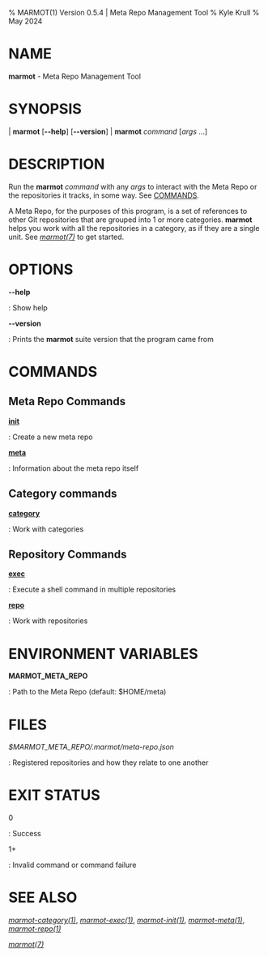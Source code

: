 % MARMOT(1) Version 0.5.4 | Meta Repo Management Tool
% Kyle Krull
% May 2024

<!---
man-pages reference: https://linux.die.net/man/7/man-pages
-->

# NAME

**marmot** - Meta Repo Management Tool

# SYNOPSIS

| **marmot** [**-\-help**] [**-\-version**]
| **marmot** *command* [*args* ...]

# DESCRIPTION

Run the **marmot** *command* with any *args* to interact with the Meta Repo or the repositories it
tracks, in some way.  See [COMMANDS](#commands).

A Meta Repo, for the purposes of this program, is a set of references to other Git repositories that
are grouped into 1 or more categories.  **marmot** helps you work with all the repositories in a
category, as if they are a single unit.  See [*marmot(7)*](./marmot.7.md) to get started.

# OPTIONS

**-\-help**

: Show help

**-\-version**

: Prints the **marmot** suite version that the program came from

# COMMANDS

## Meta Repo Commands

[**init**](./marmot-init.1.md)

: Create a new meta repo

[**meta**](./marmot-meta.1.md)

: Information about the meta repo itself

## Category commands

[**category**](./marmot-category.1.md)

: Work with categories

## Repository Commands

[**exec**](./marmot-exec.1.md)

: Execute a shell command in multiple repositories

[**repo**](./marmot-repo.1.md)

: Work with repositories

# ENVIRONMENT VARIABLES

**MARMOT_META_REPO**

: Path to the Meta Repo (default: $HOME/meta)

# FILES

*$MARMOT_META_REPO/.marmot/meta-repo.json*

: Registered repositories and how they relate to one another

# EXIT STATUS

0

: Success

1+

: Invalid command or command failure

# SEE ALSO

[*marmot-category(1)*](./marmot-category.1.md), [*marmot-exec(1)*](./marmot-exec.1.md),
[*marmot-init(1)*](./marmot-init.1.md), [*marmot-meta(1)*](./marmot-meta.1.md),
[*marmot-repo(1)*](./marmot-repo.1.md)

[*marmot(7)*](./marmot.7.md)
